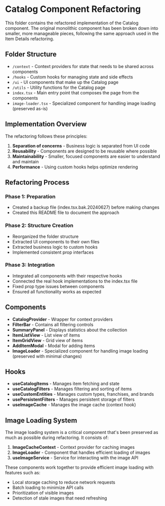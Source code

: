 # Catalog Component Refactoring

This folder contains the refactored implementation of the Catalog component. The original monolithic component has been broken down into smaller, more manageable pieces, following the same approach used in the Item Details refactoring.

## Folder Structure

- `/context` - Context providers for state that needs to be shared across components
- `/hooks` - Custom hooks for managing state and side effects
- `/ui` - UI components that make up the Catalog page
- `/utils` - Utility functions for the Catalog page
- `index.tsx` - Main entry point that composes the page from the components
- `image-loader.tsx` - Specialized component for handling image loading (preserved as-is)

## Implementation Overview

The refactoring follows these principles:

1. **Separation of concerns** - Business logic is separated from UI code
2. **Reusability** - Components are designed to be reusable where possible
3. **Maintainability** - Smaller, focused components are easier to understand and maintain
4. **Performance** - Using custom hooks helps optimize rendering

## Refactoring Process

### Phase 1: Preparation
- Created a backup file (index.tsx.bak.20240627) before making changes
- Created this README file to document the approach

### Phase 2: Structure Creation
- Reorganized the folder structure
- Extracted UI components to their own files
- Extracted business logic to custom hooks
- Implemented consistent prop interfaces

### Phase 3: Integration
- Integrated all components with their respective hooks
- Connected the real hook implementations to the index.tsx file
- Fixed prop type issues between components
- Ensured all functionality works as expected

## Components

- **CatalogProvider** - Wrapper for context providers
- **FilterBar** - Contains all filtering controls
- **SummaryPanel** - Displays statistics about the collection
- **ItemListView** - List view of items
- **ItemGridView** - Grid view of items
- **AddItemModal** - Modal for adding items
- **ImageLoader** - Specialized component for handling image loading (preserved with minimal changes)

## Hooks

- **useCatalogItems** - Manages item fetching and state
- **useCatalogFilters** - Manages filtering and sorting of items  
- **useCustomEntities** - Manages custom types, franchises, and brands
- **usePersistentFilters** - Manages persistent storage of filters
- **useImageCache** - Manages the image cache (context hook)

## Image Loading System

The image loading system is a critical component that's been preserved as much as possible during refactoring. It consists of:

1. **ImageCacheContext** - Context provider for caching images
2. **ImageLoader** - Component that handles efficient loading of images
3. **useImageService** - Service for interacting with the image API

These components work together to provide efficient image loading with features such as:
- Local storage caching to reduce network requests
- Batch loading to minimize API calls
- Prioritization of visible images
- Detection of stale images that need refreshing 